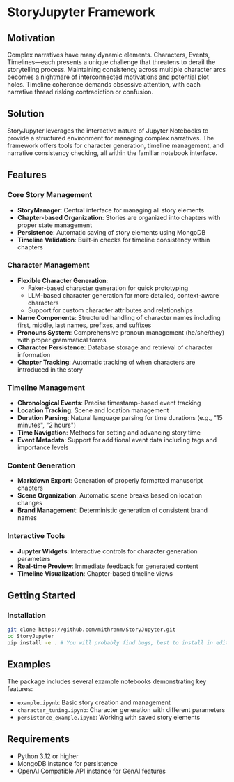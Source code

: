 # StoryJupyter Framework

## Motivation

Complex narratives have many dynamic elements. Characters, Events, Timelines—each presents a unique challenge that threatens to derail the storytelling process. Maintaining consistency across multiple character arcs becomes a nightmare of interconnected motivations and potential plot holes. Timeline coherence demands obsessive attention, with each narrative thread risking contradiction or confusion.

## Solution

StoryJupyter leverages the interactive nature of Jupyter Notebooks to provide a structured environment for managing complex narratives. The framework offers tools for character generation, timeline management, and narrative consistency checking, all within the familiar notebook interface.

## Features

### Core Story Management
- **StoryManager**: Central interface for managing all story elements
- **Chapter-based Organization**: Stories are organized into chapters with proper state management
- **Persistence**: Automatic saving of story elements using MongoDB
- **Timeline Validation**: Built-in checks for timeline consistency within chapters

### Character Management
- **Flexible Character Generation**:
  - Faker-based character generation for quick prototyping
  - LLM-based character generation for more detailed, context-aware characters
  - Support for custom character attributes and relationships
- **Name Components**: Structured handling of character names including first, middle, last names, prefixes, and suffixes
- **Pronouns System**: Comprehensive pronoun management (he/she/they) with proper grammatical forms
- **Character Persistence**: Database storage and retrieval of character information
- **Chapter Tracking**: Automatic tracking of when characters are introduced in the story

### Timeline Management
- **Chronological Events**: Precise timestamp-based event tracking
- **Location Tracking**: Scene and location management
- **Duration Parsing**: Natural language parsing for time durations (e.g., "15 minutes", "2 hours")
- **Time Navigation**: Methods for setting and advancing story time
- **Event Metadata**: Support for additional event data including tags and importance levels

### Content Generation
- **Markdown Export**: Generation of properly formatted manuscript chapters
- **Scene Organization**: Automatic scene breaks based on location changes
- **Brand Management**: Deterministic generation of consistent brand names

### Interactive Tools
- **Jupyter Widgets**: Interactive controls for character generation parameters
- **Real-time Preview**: Immediate feedback for generated content
- **Timeline Visualization**: Chapter-based timeline views

## Getting Started

### Installation

```bash
git clone https://github.com/mithranm/StoryJupyter.git
cd StoryJupyter
pip install -e . # You will probably find bugs, best to install in editable mode to fix them yourself. Bonus Points if you alert me to them.
```

## Examples

The package includes several example notebooks demonstrating key features:
- `example.ipynb`: Basic story creation and management
- `character_tuning.ipynb`: Character generation with different parameters
- `persistence_example.ipynb`: Working with saved story elements

## Requirements
- Python 3.12 or higher
- MongoDB instance for persistence
- OpenAI Compatible API instance for GenAI features

